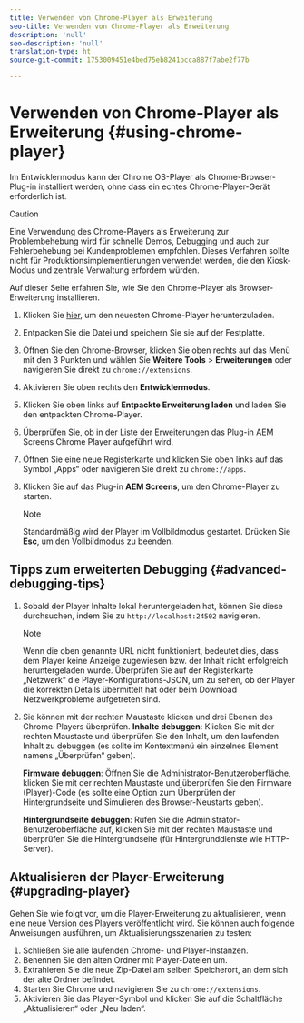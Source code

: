 ```yaml
---
title: Verwenden von Chrome-Player als Erweiterung
seo-title: Verwenden von Chrome-Player als Erweiterung
description: 'null'
seo-description: 'null'
translation-type: ht
source-git-commit: 1753009451e4bed75eb8241bcca887f7abe2f77b

---
```



# Verwenden von Chrome-Player als Erweiterung {#using-chrome-player}

Im Entwicklermodus kann der Chrome OS-Player als Chrome-Browser-Plug-in installiert werden, ohne dass ein echtes Chrome-Player-Gerät erforderlich ist.

>[!CAUTION]
>
> Eine Verwendung des Chrome-Players als Erweiterung zur Problembehebung wird für schnelle Demos, Debugging und auch zur Fehlerbehebung bei Kundenproblemen empfohlen. Dieses Verfahren sollte nicht für Produktionsimplementierungen verwendet werden, die den Kiosk-Modus und zentrale Verwaltung erfordern würden.

Auf dieser Seite erfahren Sie, wie Sie den Chrome-Player als Browser-Erweiterung installieren.

1. Klicken Sie [hier](https://download.macromedia.com/screens/), um den neuesten Chrome-Player herunterzuladen.

1. Entpacken Sie die Datei und speichern Sie sie auf der Festplatte.

1. Öffnen Sie den Chrome-Browser, klicken Sie oben rechts auf das Menü mit den 3 Punkten und wählen Sie **Weitere Tools** > **Erweiterungen** oder navigieren Sie direkt zu `chrome://extensions`.

1. Aktivieren Sie oben rechts den **Entwicklermodus**.

1. Klicken Sie oben links auf **Entpackte Erweiterung laden** und laden Sie den entpackten Chrome-Player.

1. Überprüfen Sie, ob in der Liste der Erweiterungen das Plug-in AEM Screens Chrome Player aufgeführt wird.

1. Öffnen Sie eine neue Registerkarte und klicken Sie oben links auf das Symbol „Apps“ oder navigieren Sie direkt zu `chrome://apps`.

1. Klicken Sie auf das Plug-in **AEM Screens**, um den Chrome-Player zu starten.
   >[!NOTE]
   >
   > Standardmäßig wird der Player im Vollbildmodus gestartet. Drücken Sie **Esc**, um den Vollbildmodus zu beenden.


## Tipps zum erweiterten Debugging {#advanced-debugging-tips}

1. Sobald der Player Inhalte lokal heruntergeladen hat, können Sie diese durchsuchen, indem Sie zu `http://localhost:24502` navigieren.

   >[!NOTE]
   >
   > Wenn die oben genannte URL nicht funktioniert, bedeutet dies, dass dem Player keine Anzeige zugewiesen bzw. der Inhalt nicht erfolgreich heruntergeladen wurde. Überprüfen Sie auf der Registerkarte „Netzwerk“ die Player-Konfigurations-JSON, um zu sehen, ob der Player die korrekten Details übermittelt hat oder beim Download Netzwerkprobleme aufgetreten sind.

1. Sie können mit der rechten Maustaste klicken und drei Ebenen des Chrome-Players überprüfen.
   **Inhalte debuggen**: Klicken Sie mit der rechten Maustaste und überprüfen Sie den Inhalt, um den laufenden Inhalt zu debuggen (es sollte im Kontextmenü ein einzelnes Element namens „Überprüfen“ geben).

   **Firmware debuggen**: Öffnen Sie die Administrator-Benutzeroberfläche, klicken Sie mit der rechten Maustaste und überprüfen Sie den Firmware (Player)-Code (es sollte eine Option zum Überprüfen der Hintergrundseite und Simulieren des Browser-Neustarts geben).

   **Hintergrundseite debuggen**: Rufen Sie die Administrator-Benutzeroberfläche auf, klicken Sie mit der rechten Maustaste und überprüfen Sie die Hintergrundseite (für Hintergrunddienste wie HTTP-Server).

## Aktualisieren der Player-Erweiterung {#upgrading-player}

Gehen Sie wie folgt vor, um die Player-Erweiterung zu aktualisieren, wenn eine neue Version des Players veröffentlicht wird. Sie können auch folgende Anweisungen ausführen, um Aktualisierungsszenarien zu testen:

1. Schließen Sie alle laufenden Chrome- und Player-Instanzen.
1. Benennen Sie den alten Ordner mit Player-Dateien um.
1. Extrahieren Sie die neue Zip-Datei am selben Speicherort, an dem sich der alte Ordner befindet.
1. Starten Sie Chrome und navigieren Sie zu `chrome://extensions`.
1. Aktivieren Sie das Player-Symbol und klicken Sie auf die Schaltfläche „Aktualisieren“ oder „Neu laden“.